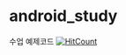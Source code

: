 # android_study
수업 예제코드
[![HitCount](http://hits.dwyl.com/louis-25/android_study.svg)](http://hits.dwyl.com/louis-25/android_study)
